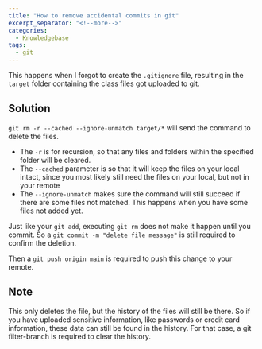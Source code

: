 ```yaml
---
title: "How to remove accidental commits in git"
excerpt_separator: "<!--more-->"
categories:
  - Knowledgebase
tags:
  - git
---
```


This happens when I forgot to create the `.gitignore` file, resulting in the `target` folder containing the class files got uploaded to git.

## Solution

`git rm -r --cached --ignore-unmatch target/*` will send the command to delete the files. 

<!--more-->

- The `-r` is for recursion, so that any files and folders within the specified folder will be cleared. 
- The `--cached` parameter is so that it will keep the files on your local intact, since you most likely still need the files on your local, but not in your remote
- The `--ignore-unmatch` makes sure the command will still succeed if there are some files not matched. This happens when you have some files not added yet. 


Just like your `git add`, executing `git rm` does not make it happen until you commit. So a `git commit -m "delete file message"` is still required to confirm the deletion.

Then a `git push origin main` is required to push this change to your remote.

## Note

This only deletes the file, but the history of the files will still be there. So if you have uploaded sensitive information, like passwords or credit card information, these data can still be found in the history. For that case, a git filter-branch is required to clear the history.
